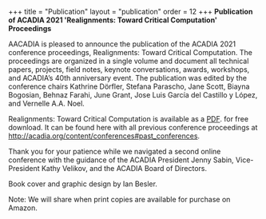 +++
title = "Publication"
layout = "publication"
order = 12
+++
**Publication of ACADIA 2021 'Realignments: Toward Critical Computation' Proceedings**


AACADIA is pleased to announce the publication of the ACADIA 2021 conference proceedings, Realignments: Toward Critical Computation. The proceedings are organized in a single volume and document all technical papers, projects, field notes, keynote conversations, awards, workshops, and ACADIA’s 40th anniversary event. The publication was edited by the conference chairs Kathrine Dörfler, Stefana Parascho, Jane Scott, Biayna Bogosian, Behnaz Farahi, June Grant, Jose Luis García del Castillo y López, and Vernelle A.A. Noel.

Realignments: Toward Critical Computation is available as a [PDF](./ACADIA_2021_Proceedings_LowRes.pdf). for free download. It can be found here with all previous conference proceedings at http://acadia.org/content/conferences#past_conferences.

Thank you for your patience while we navigated a second online conference with the guidance of the ACADIA President Jenny Sabin, Vice-President Kathy Velikov, and the ACADIA Board of Directors.

Book cover and graphic design by Ian Besler.

Note: We will share when print copies are available for purchase on Amazon.